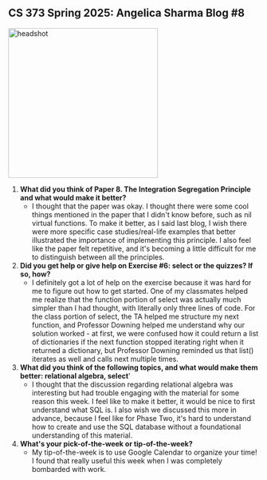 ## CS 373 Spring 2025: Angelica Sharma Blog #8
<img src="https://github.com/user-attachments/assets/5d65aa82-2f4e-458a-bd41-789a3e50e85c" alt="headshot" width="300" height="300">


1. **What did you think of Paper 8. The Integration Segregation Principle and what would make it better?**
   - I thought that the paper was okay. I thought there were some cool things mentioned in the paper that
     I didn't know before, such as nil virtual functions. To make it better, as I said last blog, I wish there were more
     specific case studies/real-life examples that better illustrated the importance of implementing this principle. I also
     feel like the paper felt repetitive, and it's becoming a little difficult for me to distinguish between all the
     principles.  
2. **Did you get help or give help on Exercise #6: select or the quizzes? If so, how?**
   - I definitely got a lot of help on the exercise because it was hard for me to figure out how to get started. One of
     my classmates helped me realize that the function portion of select was actually much simpler than I had thought, with
     literally only three lines of code. For the class portion of select, the TA helped me structure my next function, and
     Professor Downing helped me understand why our solution worked - at first, we were confused how it could return a list
     of dictionaries if the next function stopped iterating right when it returned a dictionary, but Professor Downing
     reminded us that list() iterates as well and calls next multiple times. 
3. **What did you think of the following topics, and what would make them better: relational algebra, select**'
   - I thought that the discussion regarding relational algebra was interesting but had trouble engaging with the material
     for some reason this week. I feel like to make it better, it would be nice to first understand what SQL is. I also
     wish we discussed this more in advance, because I feel like for Phase Two, it's hard to understand how to create and use
     the SQL database without a foundational understanding of this material. 
4. **What's your pick-of-the-week or tip-of-the-week?**
   - My tip-of-the-week is to use Google Calendar to organize your time! I found that really useful this week when I was
     completely bombarded with work. 

